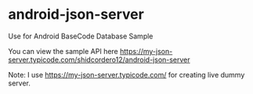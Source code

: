 # android-json-server
Use for Android BaseCode Database Sample

You can view the sample API here
https://my-json-server.typicode.com/shidcordero12/android-json-server

Note: I use https://my-json-server.typicode.com/ for creating live dummy server.
